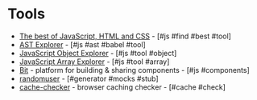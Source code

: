 # Tools

- [The best of JavaScript, HTML and CSS](https://bestof.js.org/) - [#js #find #best #tool]
- [AST Explorer](https://astexplorer.net/) - [#js #ast #babel #tool]
- [JavaScript Object Explorer](https://sdras.github.io/object-explorer/) - [#js #tool #object]
- [JavaScript Array Explorer](https://sdras.github.io/array-explorer/) - [#js #tool #array]
- [Bit](https://bitsrc.io/) - platform for building & sharing components - [#js #components]
- [randomuser](https://randomuser.me/) - [#generator #mocks #stub]
- [cache-checker](https://www.giftofspeed.com/cache-checker/) - browser caching checker - [#cache #check]
